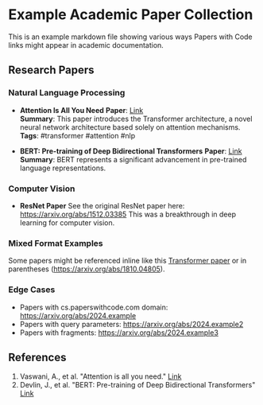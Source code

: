 # Example Academic Paper Collection

This is an example markdown file showing various ways Papers with Code links might appear in academic documentation.

## Research Papers

### Natural Language Processing

- **Attention Is All You Need**
  **Paper**: [Link](https://arxiv.org/abs/1706.03762)  
  **Summary**: This paper introduces the Transformer architecture, a novel neural network architecture based solely on attention mechanisms.
  **Tags**: #transformer #attention #nlp

- **BERT: Pre-training of Deep Bidirectional Transformers**
  **Paper**: [Link](https://arxiv.org/abs/1810.04805)
  **Summary**: BERT represents a significant advancement in pre-trained language representations.

### Computer Vision

- **ResNet Paper**
  See the original ResNet paper here: https://arxiv.org/abs/1512.03385
  This was a breakthrough in deep learning for computer vision.

### Mixed Format Examples

Some papers might be referenced inline like this [Transformer paper](https://arxiv.org/abs/1706.03762) or in parentheses (https://arxiv.org/abs/1810.04805).

### Edge Cases

- Papers with cs.paperswithcode.com domain: https://arxiv.org/abs/2024.example
- Papers with query parameters: https://arxiv.org/abs/2024.example2
- Papers with fragments: https://arxiv.org/abs/2024.example3

## References

1. Vaswani, A., et al. "Attention is all you need." [Link](https://arxiv.org/abs/1706.03762)
2. Devlin, J., et al. "BERT: Pre-training of Deep Bidirectional Transformers" [Link](https://arxiv.org/abs/1810.04805)
